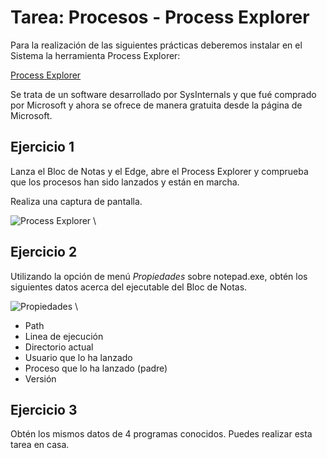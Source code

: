# Tarea: Procesos - Process Explorer

Para la realización de las siguientes prácticas deberemos instalar en el Sistema la herramienta Process Explorer:

[Process Explorer](https://docs.microsoft.com/en-us/sysinternals/downloads/process-explorer#download)

Se trata de un software desarrollado por SysInternals y que fué comprado por Microsoft y ahora se ofrece de manera gratuita desde la página de Microsoft.

## Ejercicio 1

Lanza el Bloc de Notas y el Edge, abre el Process Explorer y comprueba que los procesos han sido lanzados y están en marcha.

Realiza una captura de pantalla.

![Process Explorer](imgs/Procesos_09.png)
\ 

## Ejercicio 2

Utilizando la opción de menú *Propiedades* sobre notepad.exe, obtén los siguientes datos acerca del ejecutable del Bloc de Notas.

![Propiedades](imgs/Procesos_10.png)
\

* Path
* Linea de ejecución
* Directorio actual
* Usuario que lo ha lanzado
* Proceso que lo ha lanzado (padre)
* Versión

## Ejercicio 3

Obtén los mismos datos de 4 programas conocidos. Puedes realizar esta tarea en casa.

